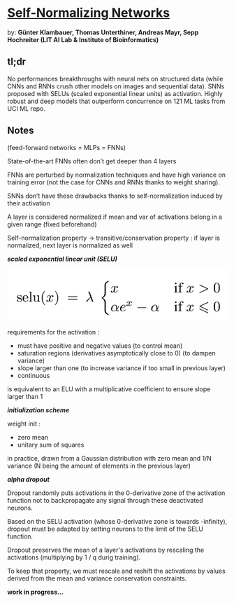 # [Self-Normalizing Networks](https://arxiv.org/pdf/1706.02515.pdf) 

by: **Günter Klambauer, Thomas Unterthiner, Andreas Mayr, Sepp Hochreiter (LIT AI Lab & Institute of Bioinformatics)**

## tl;dr

No performances breakthroughs with neural nets on structured data (while CNNs and RNNs crush other models on images and sequential data). SNNs proposed with SELUs (scaled exponential linear units) as activation. Highly robust and deep models that outperform concurrence on 121 ML tasks from UCI ML repo.

## Notes 

(feed-forward networks = MLPs = FNNs)

State-of-the-art FNNs often don’t get deeper than 4 layers

FNNs are perturbed by normalization techniques and have high variance on training error (not the case for CNNs and RNNs thanks to weight sharing).

SNNs don’t have these drawbacks thanks to self-normalization induced by their activation 

A layer is considered normalized if mean and var of activations belong in a given range (fixed beforehand)

Self-normalization property -> transitive/conservation property : if layer is normalized, next layer is normalized as well

***scaled exponential linear unit (SELU)***

![](imgs/snn.png)

requirements for the activation :

* must have positive and negative values (to control mean)
* saturation regions (derivatives asymptotically close to 0) (to dampen variance)
* slope larger than one (to increase variance if too small in previous layer)
* continuous

is equivalent to an ELU with a multiplicative coefficient to ensure slope larger than 1

***initialization scheme***

weight init :

* zero mean
* unitary sum of squares

in practice, drawn from a Gaussian distribution with zero mean and 1/N variance (N being the amount of elements in the previous layer)

***alpha dropout***

Dropout randomly puts activations in the 0-derivative zone of the activation function not to backpropagate any signal through these deactivated neurons.

Based on the SELU activation (whose 0-derivative zone is towards -infinity), dropout must be adapted by setting neurons to the limit of the SELU function.

Dropout preserves the mean of a layer's activations by rescaling the activations (multiplying by 1 / q durig training).

To keep that property, we must rescale and reshift the activations by values derived from the mean and variance conservation constraints. 

**work in progress...**
